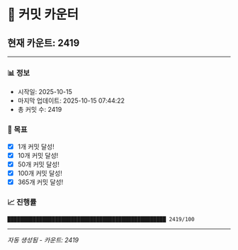 # 🔢 커밋 카운터

## 현재 카운트: 2419

---

### 📊 정보
- 시작일: 2025-10-15
- 마지막 업데이트: 2025-10-15 07:44:22
- 총 커밋 수: 2419

### 🎯 목표
- [x] 1개 커밋 달성!
- [x] 10개 커밋 달성!
- [x] 50개 커밋 달성!
- [x] 100개 커밋 달성!
- [x] 365개 커밋 달성!

### 📈 진행률
```
██████████████████████████████████████████████████ 2419/100
```

---
*자동 생성됨 - 카운트: 2419*
